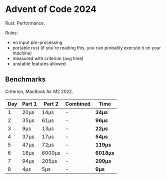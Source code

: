 # Advent of Code 2024

Rust. Performance.

Rules:

* no input pre-processing
* portable rust (if you're reading this, you can probably execute it on your machine)
* measured with criterion (avg time)
* unstable features allowed

## Benchmarks

Criterion, MacBook Air M2 2022.

| Day | Part 1 | Part 2 | Combined | Time       |
|-----|--------|--------|----------|------------|
| 1   | 20µs   | 14µs   | -        | **34µs**   |
| 2   | 35µs   | 61µs   | -        | **96µs**   |
| 3   | 9µs    | 13µs   | -        | **22µs**   |
| 4   | 37µs   | 17µs   | -        | **54µs**   |
| 5   | 47µs   | 72µs   | -        | **119µs**  |
| 6   | 18µs   | 6000µs | -        | **6018µs** |
| 7   | 94µs   | 205µs  | -        | **299µs**  |
| 8   | 4µs    | 5µs    | -        | **9µs**    |
